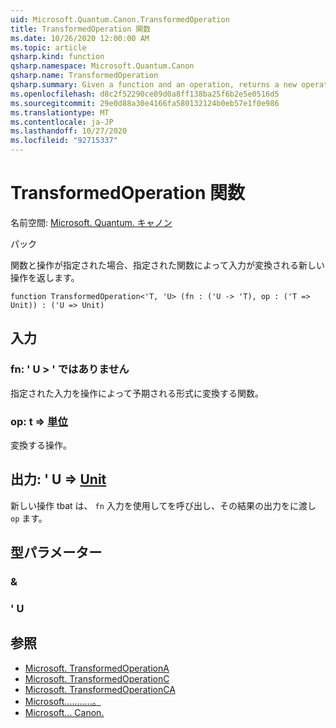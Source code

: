 ```yaml
---
uid: Microsoft.Quantum.Canon.TransformedOperation
title: TransformedOperation 関数
ms.date: 10/26/2020 12:00:00 AM
ms.topic: article
qsharp.kind: function
qsharp.namespace: Microsoft.Quantum.Canon
qsharp.name: TransformedOperation
qsharp.summary: Given a function and an operation, returns a new operation whose input is transformed by the given function.
ms.openlocfilehash: d8c2f52290ce89d0a8ff138ba25f6b2e5e0516d5
ms.sourcegitcommit: 29e0d88a30e4166fa580132124b0eb57e1f0e986
ms.translationtype: MT
ms.contentlocale: ja-JP
ms.lasthandoff: 10/27/2020
ms.locfileid: "92715337"
---
```

# <a name="transformedoperation-function"></a>TransformedOperation 関数

名前空間: [Microsoft. Quantum. キャノン](xref:Microsoft.Quantum.Canon)

パック [](https://nuget.org/packages/)


関数と操作が指定された場合、指定された関数によって入力が変換される新しい操作を返します。

```qsharp
function TransformedOperation<'T, 'U> (fn : ('U -> 'T), op : ('T => Unit)) : ('U => Unit)
```


## <a name="input"></a>入力

### <a name="fn--u---t"></a>fn: ' U > ' ではありません

指定された入力を操作によって予期される形式に変換する関数。


### <a name="op--t--unit"></a>op: t => [単位](xref:microsoft.quantum.lang-ref.unit) 

変換する操作。



## <a name="output--u--unit"></a>出力: ' U => [Unit](xref:microsoft.quantum.lang-ref.unit) 

新しい操作 tbat は、 `fn` 入力を使用してを呼び出し、その結果の出力をに渡し `op` ます。

## <a name="type-parameters"></a>型パラメーター

### <a name="t"></a>&


### <a name="u"></a>' U



## <a name="see-also"></a>参照

- [Microsoft. TransformedOperationA](xref:Microsoft.Quantum.Canon.TransformedOperationA)
- [Microsoft. TransformedOperationC](xref:Microsoft.Quantum.Canon.TransformedOperationC)
- [Microsoft. TransformedOperationCA](xref:Microsoft.Quantum.Canon.TransformedOperationCA)
- [Microsoft...........。](xref:Microsoft.Quantum.Canon.ApplyWithInputTransformation)
- [Microsoft... Canon.](xref:Microsoft.Quantum.Canon.Composed)